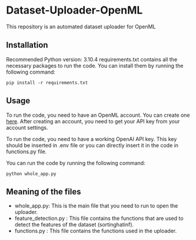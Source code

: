 # Dataset-Uploader-OpenML
This repository is an automated dataset uploader for OpenML


## Installation
Recommended Python version: 3.10.4
requirements.txt contains all the necessary packages to run the code. You can install them by running the following command:

```
pip install -r requirements.txt
```

## Usage
To run the code, you need to have an OpenML account. You can create one [here](https://www.openml.org/). After creating an account, you need to get your API key from your account settings.

To run the code, you need to have a working OpenAI API key. This key should be inserted in .env file or you can directly insert it in the code in functions.py file.


You can run the code by running the following command:

```
python whole_app.py
```



## Meaning of the files
- whole_app.py: This is the main file that you need to run to open the uploader.
- feature_detection.py : This file contains the functions that are used to detect the features of the dataset (sortinghatinf).
- functions.py : This file contains the functions used in the uploader.



